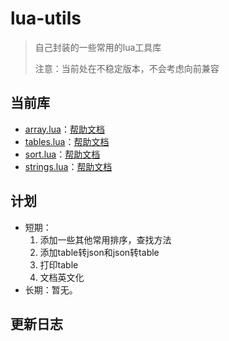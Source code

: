 # lua-utils

> 自己封装的一些常用的lua工具库
>
> 注意：当前处在不稳定版本，不会考虑向前兼容

## 当前库

- [array.lua](./array.lua)：[帮助文档](./doc/array.md)
- [tables.lua](./tab.lua)：[帮助文档](./doc/tab.md)
- [sort.lua](./tab.lua)：[帮助文档](./doc/sort.md)
- [strings.lua](./strings.lua)：[帮助文档](./doc/strings.md)

## 计划

- 短期：
  1. 添加一些其他常用排序，查找方法
  2. 添加table转json和json转table
  3. 打印table
  4. 文档英文化
- 长期：暂无。

## 更新日志



